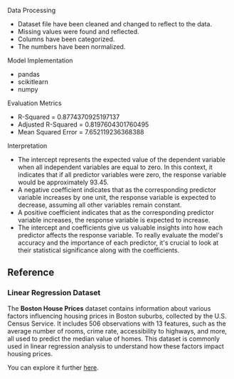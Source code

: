 <p>Data Processing<p/>
 
* Dataset file have been cleaned and changed to reflect to the data.
* Missing values were found and reflected.
* Columns have been categorized.
* The numbers have been normalized.

<p>Model Implementation<p/>
 
*  pandas
*  scikitlearn
*  numpy 
  
<p>Evaluation Metrics<p/>
 
*  R-Squared = 0.8774370925197137
*  Adjusted R-Squared = 0.8197604301760495
*  Mean Squared Error = 7.652119236368388

<p>Interpretation<p/>

*  The intercept represents the expected value of the dependent variable when all independent variables are equal to zero. In this context, it indicates that if all predictor variables were zero, the response variable would be approximately 93.45.
*  A negative coefficient indicates that as the corresponding predictor variable increases by one unit, the response variable is expected to decrease, assuming all other variables remain constant.
*  A positive coefficient indicates that as the corresponding predictor variable increases, the response variable is expected to increase.
*  The intercept and coefficients give us valuable insights into how each predictor affects the response variable. To really evaluate the model's accuracy and the importance of each predictor, it's crucial to look at their statistical significance along with the coefficients.
  
## Reference
### Linear Regression Dataset
The **Boston House Prices** dataset contains information about various factors influencing housing prices in Boston suburbs, collected by the U.S. Census Service. It includes 506 observations with 13 features, such as the average number of rooms, crime rate, accessibility to highways, and more, all used to predict the median value of homes. This dataset is commonly used in linear regression analysis to understand how these factors impact housing prices.

You can explore it further [here](https://www.kaggle.com/datasets/vikrishnan/boston-house-prices).
